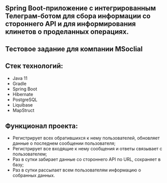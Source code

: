## Spring Boot-приложение с интегрированным Телеграм-ботом для сбора информации со стороннего API и для информирования клинетов о проделанных операциях.

## Тестовое задание для компании MSoclial

## Стек технологий:
- Java 11
- Gradle
- Spring Boot
- Hibernate
- PostgreSQL
- Liquibase
- MapStruct

## Функционал проекта:
- Регистрирует всех обратившихся к нему пользователей, обновляет данные о последнем сообщении пользователя;
- Регистрирует все входящие к нему сообщения и ответы связывает с пользователем;
- Раз в сутки забирает данные со стороннего API по URL, сохраняет в базу;
- Раз в сутки рассылает всем пользователям информацию о собранных данных.
